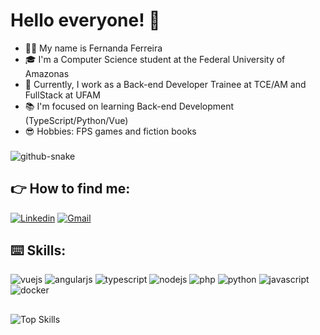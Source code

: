 # Hello everyone! :vulcan_salute:

 - 👩‍💻 My name is Fernanda Ferreira 
 - 🎓 I'm a Computer Science student at the Federal University of Amazonas 
 - 💼 Currently, I work as a Back-end Developer Trainee at TCE/AM and FullStack at UFAM
 - 📚 I'm focused on learning Back-end Development (TypeScript/Python/Vue) 
 - 😎 Hobbies: FPS games and fiction books

###

<picture>
  <source media="(prefers-color-scheme: dark)" srcset="https://raw.githubusercontent.com/fernandacodes/fernandacodes/output/github-snake-dark.svg" />
  <source media="(prefers-color-scheme: light)" srcset="https://raw.githubusercontent.com/fernandacodes/fernandacodes/output/github-snake.svg" />
  <img alt="github-snake" src="https://raw.githubusercontent.com/fernandacodes/fernandacodes/output/github-snake.svg" />
</picture>


## :point_right: How to find me:

[![Linkedin](https://img.shields.io/badge/LinkedIn-0077B5?style=for-the-badge&logo=linkedin&logoColor=white)](https://www.linkedin.com/in/fernandacodes/)
<a href="mailto:fernandameloferr@gmail.com">
![Gmail](https://img.shields.io/badge/Gmail-FF0000?style=for-the-badge&logo=gmail&logoColor=white)
</a>

## :keyboard: Skills:

![vuejs](https://img.shields.io/badge/Vue.js-35495E?style=for-the-badge&logo=vuedotjs&logoColor=4FC08D)
![angularjs](https://img.shields.io/badge/Angular.js-1572B6?style=for-the-badge&logo=angular&logoColor=white)
![typescript](https://img.shields.io/badge/TypeScript-007ACC?style=for-the-badge&logo=typescript&logoColor=white)
![nodejs](https://img.shields.io/badge/Node%20js-339933?style=for-the-badge&logo=nodedotjs&logoColor=white)
![php](https://img.shields.io/badge/Php-20232A?style=for-the-badge&logo=php&logoColor=61DAFB)
![python](https://img.shields.io/badge/Python-20232A?style=for-the-badge&logo=python&logoColor=61DAFB)
![javascript](https://img.shields.io/badge/JavaScript-323330?style=for-the-badge&logo=javascript&logoColor=F7DF1E)
![docker](https://img.shields.io/badge/Docker-323330?style=for-the-badge&logo=docker&logoColor=F7DF1E)

##

![Top Skills](https://github-readme-stats.vercel.app/api/top-langs/?username=fernandacodes&theme=tokyonight&hide_border=true&custom_title=Top%20%Skills)
